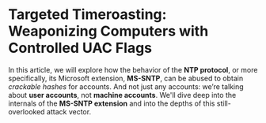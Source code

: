 # Targeted Timeroasting: Weaponizing Computers with Controlled UAC Flags

In this article, we will explore how the behavior of the **NTP protocol**, or more specifically, its Microsoft extension, **MS-SNTP**, can be abused to obtain *crackable hashes* for accounts. And not just any accounts: we’re talking about **user accounts**, not **machine accounts**. We'll dive deep into the internals of the **MS-SNTP extension** and into the depths of this still-overlooked attack vector.
